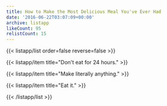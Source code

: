 ```yaml
---
title: How to Make the Most Delicious Meal You've Ever Had
date: '2016-06-22T03:07:09+00:00'
archive: listapp
likeCount: 95
relistCount: 15
---
```


<!--more-->

{{< listapp/list order=false reverse=false >}}

   {{< listapp/item title="Don't eat for 24 hours." >}}

   {{< listapp/item title="Make literally anything." >}}

   {{< listapp/item title="Eat it." >}}

{{< /listapp/list >}}
